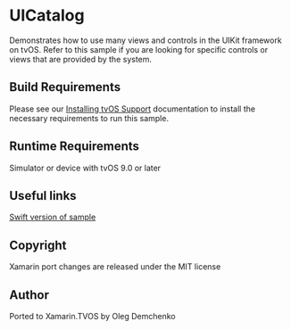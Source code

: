 UICatalog
=========

Demonstrates how to use many views and controls in the UIKit framework on tvOS. Refer to this sample if you are looking for specific controls or views that are provided by the system.

Build Requirements
------------------

Please see our [Installing tvOS Support](/guides/ios/tvos/getting-started/installation/) documentation to install the necessary requirements to run this sample.

Runtime Requirements
------------------

Simulator or device with tvOS 9.0 or later

Useful links
------------

[Swift version of sample](https://developer.apple.com/library/prerelease/tvos/samplecode/UICatalogFortvOS/Introduction/Intro.html#//apple_ref/doc/uid/TP40016433)

Copyright
---------

Xamarin port changes are released under the MIT license

Author
------

Ported to Xamarin.TVOS by Oleg Demchenko
